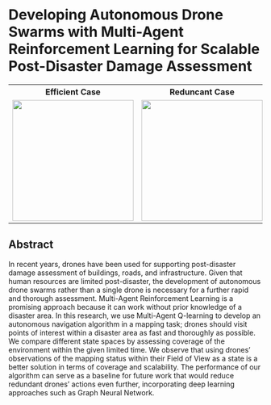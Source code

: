 # Developing Autonomous Drone Swarms with Multi-Agent Reinforcement Learning for Scalable Post-Disaster Damage Assessment
<table align="center">
<tr>
<th>Efficient Case</th>
<th>Reduncant Case</th>
<th>Unsuccessful Case</th>
</tr>
<tr>
<td><img src="https://user-images.githubusercontent.com/47055092/142976224-7ed678fe-4270-4576-ab9a-fb7f0054729e.gif" width="240px"></td>
<td><img src="https://user-images.githubusercontent.com/47055092/142976291-ccb563f6-cf50-456a-ba41-ee71dfb68999.gif" width="240px"></td>
<td><img src="https://user-images.githubusercontent.com/47055092/142979550-21985f8f-a8f6-46c1-9941-604d4953be32.gif" width="240px"></td>
</tr>
</table>

## Abstract
In recent years, drones have been used for supporting post-disaster damage assessment of buildings, roads, and infrastructure. Given that human resources are limited post-disaster, the development of autonomous drone swarms rather than a single drone is necessary for a further rapid and thorough assessment. Multi-Agent Reinforcement Learning is a promising approach because it can work without prior knowledge of a disaster area. In this research, we use Multi-Agent Q-learning to develop an autonomous navigation algorithm in a mapping task; drones should visit points of interest within a disaster area as fast and thoroughly as possible. We compare different state spaces by assessing coverage of the environment within the given limited time. We observe that using drones’ observations of the mapping status within their Field of View as a state is a better solution in terms of coverage and scalability. The performance of our algorithm can serve as a baseline for future work that would reduce redundant drones’ actions even further, incorporating deep learning approaches such as Graph Neural Network.

